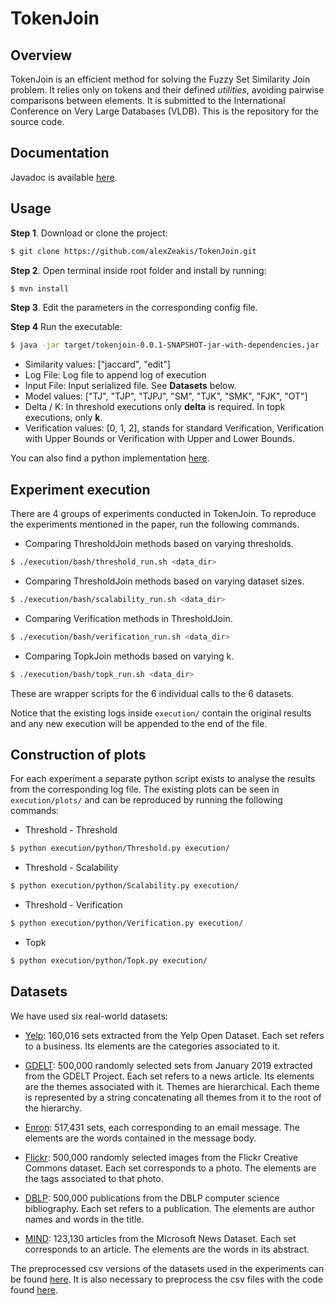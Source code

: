 # TokenJoin

## Overview

TokenJoin is an efficient method for solving the Fuzzy Set Similarity Join problem. It relies only on tokens and their defined _utilities_, avoiding pairwise comparisons between elements. It is submitted to the International Conference on Very Large Databases (VLDB). This is the repository for the source code.

## Documentation

Javadoc is available [here](https://alexzeakis.github.io/TokenJoin/).

## Usage

**Step 1**. Download or clone the project:
```sh
$ git clone https://github.com/alexZeakis/TokenJoin.git
```

**Step 2**. Open terminal inside root folder and install by running:
```sh
$ mvn install
```
**Step 3**. Edit the parameters in the corresponding config file.

**Step 4** Run the executable:
```sh
$ java -jar target/tokenjoin-0.0.1-SNAPSHOT-jar-with-dependencies.jar --similarity <similarity> --log <log_file> --input <input_file> --model <model> --delta <delta> --k <k> --verification <verification_algorithm>
```

- Similarity values: ["jaccard", "edit"]
- Log File: Log file to append log of execution
- Input File: Input serialized file. See **Datasets** below.
- Model values: ["TJ", "TJP", "TJPJ", "SM", "TJK", "SMK", "FJK", "OT"]
- Delta / K: In threshold executions only **delta** is required. In topk executions, only **k**.
- Verification values: [0, 1, 2], stands for standard Verification, Verification with Upper Bounds or Verification with Upper and Lower Bounds.

You can also find a python implementation [here](https://github.com/alexZeakis/pyTokenJoin/).

## Experiment execution

There are 4 groups of experiments conducted in TokenJoin. To reproduce the experiments mentioned in the paper, run the following commands.

- Comparing ThresholdJoin methods based on varying thresholds.
```sh
$ ./execution/bash/threshold_run.sh <data_dir>
```

- Comparing ThresholdJoin methods based on varying dataset sizes.
```sh
$ ./execution/bash/scalability_run.sh <data_dir>
```

- Comparing Verification methods in ThresholdJoin.
```sh
$ ./execution/bash/verification_run.sh <data_dir>
```

- Comparing TopkJoin methods based on varying k.
```sh
$ ./execution/bash/topk_run.sh <data_dir>
```
These are wrapper scripts for the 6 individual calls to the 6 datasets.

Notice that the existing logs inside `execution/` contain the original results and any new execution will be appended to the end of the file.

## Construction of plots

For each experiment a separate python script exists to analyse the results from the corresponding log file. The existing plots can be seen in `execution/plots/` and can be reproduced by running the following commands:

- Threshold - Threshold
```sh
$ python execution/python/Threshold.py execution/
```

- Threshold - Scalability
```sh
$ python execution/python/Scalability.py execution/
```

- Threshold - Verification
```sh
$ python execution/python/Verification.py execution/
```

- Topk 
```sh
$ python execution/python/Topk.py execution/
```



## Datasets
We have used six real-world datasets:

- [Yelp](https://www.yelp.com/dataset): 160,016 sets extracted from the Yelp Open Dataset. Each set refers to a business. Its elements are the categories associated to it.

- [GDELT](https://www.gdeltproject.org/data.html): 500,000 randomly selected sets from January 2019 extracted from the GDELT Project. Each set refers to a news article. Its elements are the themes associated with it. Themes are hierarchical. Each theme is represented by a string concatenating all themes from it to the root of the hierarchy.

- [Enron](https://www.cs.cmu.edu/~enron): 517,431 sets, each corresponding to an email message. The elements are the words contained in the message body.

- [Flickr](https://yahooresearch.tumblr.com/post/89783581601/one-hundred-million-creative-commons-flickr-images-for): 500,000 randomly selected images from the Flickr Creative Commons dataset. Each set corresponds to a photo. The elements are the tags associated to that photo.

- [DBLP](https://dblp.uni-trier.de/xml): 500,000 publications from the DBLP computer science bibliography. Each set refers to a publication. The elements are author names and words in the title.

- [MIND](https://msnews.github.io): 123,130 articles from the MIcrosoft News Dataset. Each set corresponds to an article. The elements are the words in its abstract.

The preprocessed csv versions of the datasets used in the experiments can be found [here](https://drive.google.com/drive/folders/1u9ixJM25koPkHi8FJ0atrHL1WcE8dtLw?usp=sharing). It is also necessary to preprocess the csv files with the code found [here](https://github.com/alexZeakis/TokenJoin_preprocessing).

